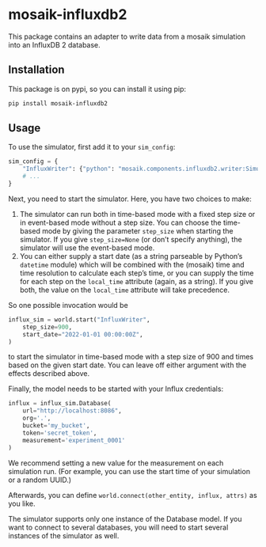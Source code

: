 # mosaik-influxdb2

This package contains an adapter to write data from a mosaik simulation into an
InfluxDB 2 database.

## Installation

This package is on pypi, so you can install it using pip:

```sh
pip install mosaik-influxdb2
```

## Usage

To use the simulator, first add it to your `sim_config`:

```python
sim_config = {
    "InfluxWriter": {"python": "mosaik.components.influxdb2.writer:Simulator"},
    # ...
}
```

Next, you need to start the simulator. Here, you have two choices to make:

1. The simulator can run both in time-based mode with a fixed step size or in
   event-based mode without a step size. You can choose the time-based mode by giving
   the parameter `step_size` when starting the simulator. If you give `step_size=None`
   (or don’t specify anything), the simulator will use the event-based mode.
2. You can either supply a start date (as a string parseable by Python’s `datetime`
   module) which will be combined with the (mosaik) time and time resolution to
   calculate each step’s time, or you can supply the time for each step on the
   `local_time` attribute (again, as a string). If you give both, the value on the
   `local_time` attribute will take precedence.

So one possible invocation would be

```python
influx_sim = world.start("InfluxWriter",
    step_size=900,
    start_date="2022-01-01 00:00:00Z",
)
```

to start the simulator in time-based mode with a step size of 900 and times based on
the given start date. You can leave off either argument with the effects described
above.

Finally, the model needs to be started with your Influx credentials:

```python
influx = influx_sim.Database(
    url="http://localhost:8086",
    org='.',
    bucket='my_bucket',
    token='secret_token',
    measurement='experiment_0001'
)
```

We recommend setting a new value for the measurement on each simulation run. (For
example, you can use the start time of your simulation or a random UUID.)

Afterwards, you can define `world.connect(other_entity, influx, attrs)` as you like.

The simulator supports only one instance of the Database model. If you want to connect
to several databases, you will need to start several instances of the simulator as well.
